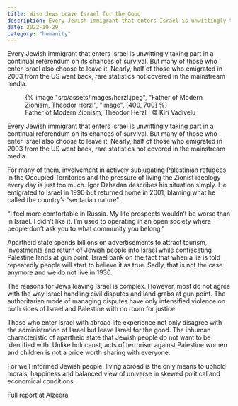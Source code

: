 ```yaml
---
title: Wise Jews Leave Israel for the Good
description: Every Jewish immigrant that enters Israel is unwittingly taking part in a continual referendum on its chances of survival
date: 2022-10-29
category: "humanity"
---
```


Every Jewish immigrant that enters Israel is unwittingly taking part in a continual referendum on its chances of survival. But many of those who enter Israel also choose to leave it. Nearly, half of those who emigrated in 2003 from the US went back, rare statistics not covered in the mainstream media.

<!-- excerpt -->

<figure>
{% image "src/assets/images/herzl.jpeg", "Father of Modern Zionism, Theodor Herzl", "image", [400, 700] %}
<figcaption>Father of Modern Zionism, Theodor Herzl | © Kiri Vadivelu</figcaption>
</figure>

Every Jewish immigrant that enters Israel is unwittingly taking part in a continual referendum on its chances of survival. But many of those who enter Israel also choose to leave it. Nearly, half of those who emigrated in 2003 from the US went back, rare statistics not covered in the mainstream media.

For many of them, involvement in actively subjugating Palestinian refugees in the Occupied Territories and the pressure of living the Zionist ideology every day is just too much. Igor Dzhadan describes his situation simply. He emigrated to Israel in 1990 but returned home in 2001, blaming what he called the country’s “sectarian nature”.

“I feel more comfortable in Russia. My life prospects wouldn’t be worse than in Israel. I didn’t like it. I’m used to operating in an open society where people don’t ask you to what community you belong.”

Apartheid state spends billions on advertisements to attract tourism, investments and return of Jewish people into Israel while confiscating Palestine lands at gun point. Israel bank on the fact that when a lie is told repeatedly people will start to believe it as true. Sadly, that is not the case anymore and we do not live in 1930.

The reasons for Jews leaving Israel is complex. However, most do not agree with the way Israel handling civil disputes and land grabs at gun point. The authoritarian mode of managing disputes have only intensified violence on both sides of Israel and Palestine with no room for justice.

Those who enter Israel with abroad life experience not only disagree with the administration of Israel but leave Israel for the good. The inhuman characteristic of apartheid state that Jewish people do not want to be identified with. Unlike holocaust, acts of terrorism against Palestine women and children is not a pride worth sharing with everyone.

For well informed Jewish people, living abroad is the only means to uphold morals, happiness and balanced view of universe in skewed political and economical conditions.

Full report at [Alzeera](https://www.aljazeera.com/news/2004/8/10/jews-who-leave-israel-for-good)
